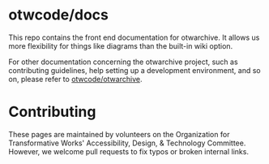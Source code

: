 # otwcode/docs

This repo contains the front end documentation for otwarchive. It allows us more
flexibility for things like diagrams than the built-in wiki option.

For other documentation concerning the otwarchive project, such as contributing
guidelines, help setting up a development environment, and so on, please refer
to [otwcode/otwarchive](https://github.com/otwcode/otwarchive).

# Contributing

These pages are maintained by volunteers on the Organization for Transformative
Works' Accessibility, Design, & Technology Committee. However, we welcome pull
requests to fix typos or broken internal links.
